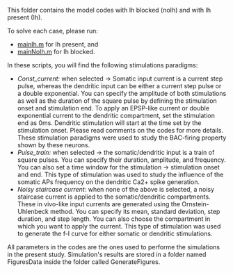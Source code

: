 This folder contains the model codes with Ih blocked (noIh) and with Ih present (Ih).

To solve each case, please run:
- [mainIh.m](mainIh.m) for Ih present, and
- [mainNoIh.m](mainNoIh.m) for Ih blocked.

In these scripts, you will find the following stimulations paradigms:
- *Const_current:* when selected -> Somatic input current is a current step pulse, whereas the dendritic input can be either a current step pulse or a double exponential. You can specify the amplitude of both stimulations as well as the duration of the square pulse by defining the stimulation onset and stimulation end. To apply an EPSP-like current or double exponential current to the dendritic compartment, set the stimulation end as 0ms. Dendritic stimulation will start at the time set by the stimulation onset. Please read comments on the codes for more details. These stimulation paradigms were used to study the BAC-firing property shown by these neurons.
- *Pulse_train:*  when selected -> the somatic/dendritic input is a train of square pulses. You can specify their duration, amplitude, and frequency. You can also set a time window for the stimulation -> stimulation onset and end. This type of stimulation was used to study the influence of the somatic APs frequency on the dendritic Ca2+ spike generation.   
- *Noisy staircase current:* when none of the above is selected, a noisy staircase current is applied to the somatic/dendritic compartments. These in vivo-like input currents are generated using the Ornstein-Uhlenbeck method. You can specify its mean, standard deviation, step duration, and step length. You can also choose the compartment in which you want to apply the current. This type of stimulation was used to generate the f-I curve for either somatic or dendritic stimulations.

All parameters in the codes are the ones used to performe the simulations in the present study. Simulation's results are stored in a folder named FiguresData inside the folder called GenerateFigures.
